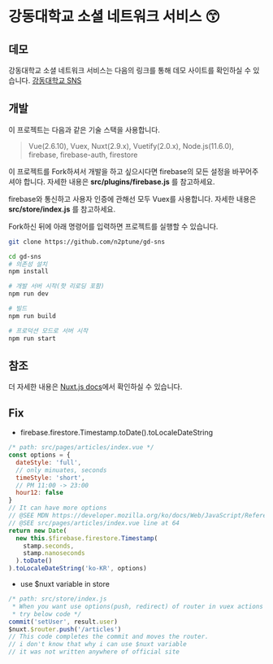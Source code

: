 # 강동대학교 소셜 네트워크 서비스 :kissing_smiling_eyes:

## 데모

강동대학교 소셜 네트워크 서비스는 다음의 링크를 통해 데모 사이트를 확인하실 수 있습니다.
[강동대학교 SNS](http://n2ptune.dothome.co.kr/)

## 개발

이 프로젝트는 다음과 같은 기술 스택을 사용합니다.

> Vue(2.6.10), Vuex, Nuxt(2.9.x), Vuetify(2.0.x), Node.js(11.6.0), firebase, firebase-auth, firestore

이 프로젝트를 Fork하셔서 개발을 하고 싶으시다면 firebase의 모든 설정을 바꾸어주셔야 합니다. 자세한 내용은 __src/plugins/firebase.js__ 를 참고하세요.

firebase와 통신하고 사용자 인증에 관해선 모두 Vuex를 사용합니다. 자세한 내용은 __src/store/index.js__ 를 참고하세요.

Fork하신 뒤에 아래 명령어를 입력하면 프로젝트를 실행할 수 있습니다.

```bash
git clone https://github.com/n2ptune/gd-sns

cd gd-sns
# 의존성 설치
npm install

# 개발 서버 시작(핫 리로딩 포함)
npm run dev

# 빌드
npm run build

# 프로덕션 모드로 서버 시작
npm run start
```

## 참조

더 자세한 내용은 [Nuxt.js docs](https://nuxtjs.org/)에서 확인하실 수 있습니다.

## Fix

* firebase.firestore.Timestamp.toDate().toLocaleDateString

```javascript
/* path: src/pages/articles/index.vue */
const options = {
  dateStyle: 'full',
  // only minuates, seconds
  timeStyle: 'short',
  // PM 11:00 -> 23:00
  hour12: false
}
// It can have more options
// @SEE MDN https://developer.mozilla.org/ko/docs/Web/JavaScript/Reference/Global_Objects/Date/toLocaleDateString
// @SEE src/pages/articles/index.vue line at 64
return new Date(
  new this.$firebase.firestore.Timestamp(
    stamp.seconds,
    stamp.nanoseconds
  ).toDate()
).toLocaleDateString('ko-KR', options)
```

* use $nuxt variable in store

```javascript
/* path: src/store/index.js 
 * When you want use options(push, redirect) of router in vuex actions
 * try below code */
commit('setUser', result.user)
$nuxt.$router.push('/articles')
// This code completes the commit and moves the router.
// i don't know that why i can use $nuxt variable
// it was not written anywhere of official site
```